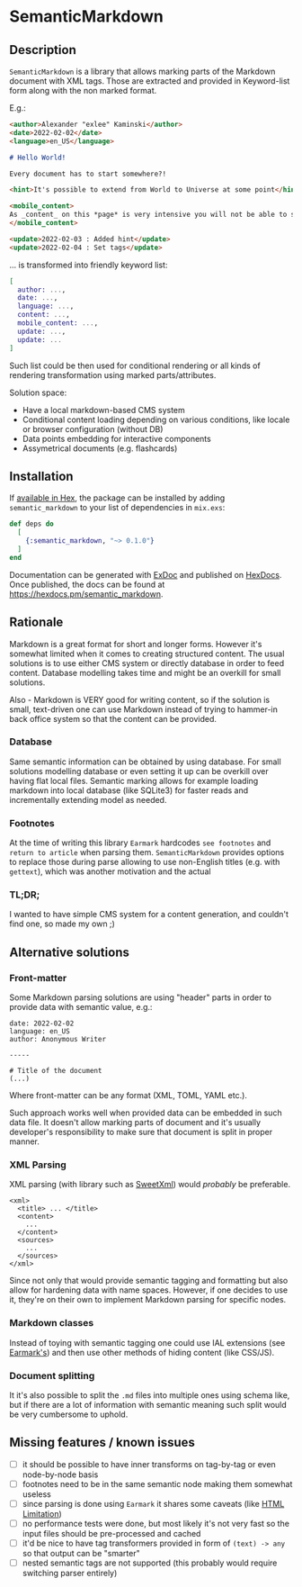 # SemanticMarkdown

## Description

`SemanticMarkdown` is a library that allows marking parts of the Markdown document with XML tags.
Those are extracted and provided in Keyword-list form along with the non marked format.

E.g.:

```markdown
<author>Alexander "exlee" Kaminski</author>
<date>2022-02-02</date>
<language>en_US</language>

# Hello World!

Every document has to start somewhere?!

<hint>It's possible to extend from World to Universe at some point</hint>

<mobile_content>
As _content_ on this *page* is very intensive you will not be able to see the images!
</mobile_content>

<update>2022-02-03 : Added hint</update>
<update>2022-02-04 : Set tags</update>
```

... is transformed into friendly keyword list:
```elixir
[
  author: ...,
  date: ...,
  language: ...,
  content: ...,
  mobile_content: ...,
  update: ...,
  update: ...
]
```

Such list could be then used for conditional rendering or all kinds of rendering transformation using marked parts/attributes.

Solution space:
- Have a local markdown-based CMS system
- Conditional content loading depending on various conditions, like locale or browser configuration (without DB)
- Data points embedding for interactive components
- Assymetrical documents (e.g. flashcards)


## Installation

If [available in Hex](https://hex.pm/docs/publish), the package can be installed
by adding `semantic_markdown` to your list of dependencies in `mix.exs`:

```elixir
def deps do
  [
    {:semantic_markdown, "~> 0.1.0"}
  ]
end
```

Documentation can be generated with [ExDoc](https://github.com/elixir-lang/ex_doc)
and published on [HexDocs](https://hexdocs.pm). Once published, the docs can
be found at <https://hexdocs.pm/semantic_markdown>.


## Rationale

Markdown is a great format for short and longer forms. However it's somewhat limited when it comes
to creating structured content.  The usual solutions is to use either CMS system or directly
database in order to feed content. Database modelling takes time and might be an overkill for small solutions.

Also - Markdown is VERY good for writing content, so if the solution is small, text-driven one can use
Markdown instead of trying to hammer-in back office system so that the content can be provided.

### Database

Same semantic information can be obtained by using database. For small solutions modelling database
or even setting it up can be overkill over having flat local files. Semantic marking allows for
example loading markdown into local database (like SQLite3) for faster reads and incrementally
extending model as needed.

### Footnotes

At the time of writing this library `Earmark` hardcodes `see footnotes` and `return to article` when
parsing them.  `SemanticMarkdown` provides options to replace those during parse allowing to use
non-English titles (e.g. with `gettext`), which was another motivation and the actual

### TL;DR;

I wanted to have simple CMS system for a content generation, and couldn't find one, so made my own ;)

## Alternative solutions

### Front-matter

Some Markdown parsing solutions are using "header" parts in order to provide data with semantic value, e.g.:

```
date: 2022-02-02
language: en_US
author: Anonymous Writer

-----

# Title of the document
(...)

```

Where front-matter can be any format (XML, TOML, YAML etc.).

Such approach works well when provided data can be embedded in such data file.
It doesn't allow marking parts of document and it's usually developer's responsibility to make sure that document is split in proper manner.

### XML Parsing

XML parsing (with library such as [SweetXml](https://github.com/kbrw/sweet_xml)) would _probably_ be preferable.
```
<xml>
  <title> ... </title>
  <content>
    ...
  </content>
  <sources>
    ...
  </sources>
</xml>
```

Since not only that would provide semantic tagging and formatting but also allow for hardening data with name spaces.
However, if one decides to use it, they're on their own to implement Markdown parsing for specific nodes.

### Markdown classes

Instead of toying with semantic tagging one could use IAL extensions (see [Earmark's](https://hexdocs.pm/earmark_parser/EarmarkParser.html#module-adding-attributes-with-the-ial-extension)) and then use other methods of hiding content (like CSS/JS).

### Document splitting

It it's also possible to split the `.md` files into multiple ones using schema like, but if there are a lot of information with semantic meaning such split would be very cumbersome to uphold.


## Missing features / known issues

- [ ] it should be possible to have inner transforms on tag-by-tag or even node-by-node basis
- [ ] footnotes need to be in the same semantic node making them somewhat useless
- [ ] since parsing is done using `Earmark` it shares some caveats (like [HTML Limitation](https://hexdocs.pm/earmark_parser/EarmarkParser.html#module-limitations))
- [ ] no performance tests were done, but most likely it's not very fast so the input files should be pre-processed and cached
- [ ] it'd be nice to have tag transformers provided in form of `(text) -> any` so that output can be "smarter"
- [ ] nested semantic tags are not supported (this probably would require switching parser entirely)

